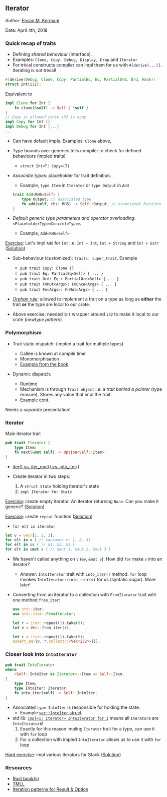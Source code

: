 Iterator
---
*Author*: [Ehsan M. Kermani](https://ehsanmkermani.com/)

Date: April 4th, 2018

### Quick recap of traits

* Defining *shared behaviour* (interface).
 * Examples: `Clone, Copy, Debug, Display, Drop` and `Iterator`
* For trivial constructs compiler can impl them for us with `#[derive(...)]`. Iterating is *not* trivial!

```rust
#[derive(Debug, Clone, Copy, PartialEq, Eq, PartialOrd, Ord, Hash)]
struct Int(i32);
```
Equivalent to
```Rust
impl Clone for Int {
    fn clone(&self) -> Self { *self }
}
// Copy is allowed since i32 is copy
impl Copy for Int {}
impl Debug for Int {...}
...
```

* Can have default impls. Examples: `Clone` above,

* Type bounds over generics tells compiler to check for defined behaviours (impled traits)
    - `struct Int<T: Copy>(T)`
* *Associate types*: placeholder for trait definition.
    - Example, `type Item` in `Iterator` or `type Output` in `Add`
    ```Rust
    trait Add<RHS=Self> {
        type Output; // associated type
        fn add(self, rhs: RHS) -> Self::Output; // associated function
    }
    ```

* *Default generic type parameters and operator overloading*: `<PlaceholderType=ConcreteType>`.
    - Example, `Add<RHS=Self>`

[Exercise](https://play.rust-lang.org/?gist=2fe72ad5dcce27ae13a4c61aa14c7097&version=stable):
Let's impl `Add` for `Int` i.e. `Int + Int`, `Int + String` and `Int + &str`
([Solution](https://play.rust-lang.org/?gist=5b97709bf20cd63876ddbe8f3414ce99&version=stable))

* Sub-behaviour (customized): `traits: super_trait`. Example
    - `pub trait Copy: Clone {}`
    - `pub trait Eq: PartialEq<Self> { ... }`
    - `pub trait Ord: Eq + PartialOrd<Self> { ... }`
    - `pub trait FnMut<Args>: FnOnce<Args> { ... }`
    - `pub trait Fn<Args>: FnMut<Args> { ... }`

* [*Orphan rule*](http://smallcultfollowing.com/babysteps/blog/2015/01/14/little-orphan-impls/#the-covered-rule): allowed to implement a trait on a type as long as **either** the trait **or** the type are local to our crate.
 - Above exercise; needed `Int` wrapper around `i32` to make it local to our crate (*newtype pattern*)

### Polymorphism

* Trait static dispatch: (impled a trait for multiple types)
    - Callee is known at compile time
    - Monomorphisation
    - [Example from the book](https://play.rust-lang.org/?gist=fa9a2dbd70cb6c0a0be98a0bb6377c59&version=stable)

* Dynamic dispatch:
    - Runtime
    - Mechanism is through `Trait object` i.e. a *trait behind a pointer* (type erasure). Stores any value that impl the trait.
    - [Example cont.](https://play.rust-lang.org/?gist=2b0ad49fe55654dda3ef7e54ec6ce658&version=stable)

Needs a *separate* presentation!

### Iterator

Main iterator trait

```Rust
pub trait Iterator {
    type Item;
    fn next(&mut self) -> Option<Self::Item>;
}

```

* [iter() vs. iter_mut() vs. into_iter()](https://play.rust-lang.org/?gist=9c96353d5047d499cb6c1bbcef725efe&version=stable)

* Create iterator in two steps:
    1. A `struct State` holding iterator's state
    2. `impl Iterator for State`

[Exercise](https://play.rust-lang.org/?gist=84c7b15a8db25dfb020a8ee9762ede75&version=stable): create empty iterator. An iterator returning `None`. Can you make it generic? ([Solution](https://play.rust-lang.org/?gist=adf9b7360ee3ee008ee6840401172598&version=stable))

[Exercise](https://play.rust-lang.org/?gist=6888e2c75ef6a4ec08e61c6ab3d752a4&version=stable): create `repeat` function ([Solution](https://play.rust-lang.org/?gist=a1679f3bb0a1bb3fb7440a0369676d6d&version=stable))

* `for elt in iterator`
```Rust
let v = vec![1, 2, 3];
for elt in v { // consumes v: 1, 2, 3}
for elt in &v { // &1, &2, &3 }
for elt in &mut v { // &mut 1, &mut 2, &mut 3 }
```
* We haven't called anything on `v` (`&v`, `&mut v`). How did `for` make `v` into an iterator?
    - *Answer*: `IntoIterator` trait with `into_iter()` method. `for` loop invokes `IntoIterator::into_iter(v)` for us (syntatic sugar). More later!

* Converting from an iterator to a collection with `FromIterator` trait with one method `from_iter`:

    ```Rust
    use std::iter;
    use std::iter::FromIterator;

    let r = iter::repeat(1).take(5);
    let v = Vec::from_iter(r);

    let r = iter::repeat(1).take(5);
    assert_eq!(v, r.collect::<Vec<i32>>());
    ```

### Closer look into `IntoIterator`
```Rust
pub trait IntoIterator
where
    <Self::IntoIter as Iterator>::Item == Self::Item,
{
    type Item;
    type IntoIter: Iterator;
    fn into_iter(self) -> Self::IntoIter;
}
```

* Associated `type IntoIter` is responsible for holding the state.
    - Example [`vec::IntoIter` struct](https://doc.rust-lang.org/std/vec/struct.IntoIter.html)
* std lib: [`impl<I: Iterator> IntoIterator for I`](https://doc.rust-lang.org/src/core/iter/traits.rs.html#252) means all `Iterator`s are `IntoIterator`s!
    1. Exactly for this reason impling `Iterator` trait for a type, can use it with `for` loop
    2. For a collection with impled `IntoIterator` allows us to use it with `for` loop

[Hard exercise](https://play.rust-lang.org/?gist=f31bbdc777f6a4168e6804e2a4678fbe&version=stable): impl various iterators for Stack ([Solution](https://play.rust-lang.org/?gist=a399db40d4edb5c1eacbef9483fcbe65&version=stable))

### Resources

* [Rust book(s)](https://doc.rust-lang.org/book/)
* [TMLL](http://cglab.ca/~abeinges/blah/too-many-lists/book/)
* [Iteration patterns for Result & Option](http://xion.io/post/code/rust-iter-patterns.html)
